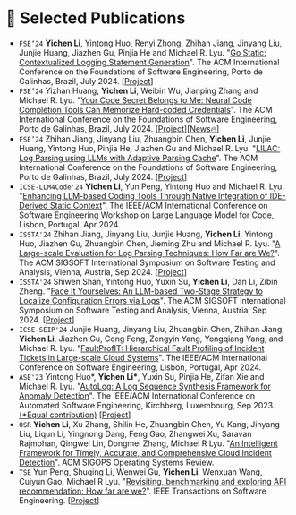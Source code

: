 # 📝 Selected Publications 
- `FSE‘24` **Yichen Li**, Yintong Huo, Renyi Zhong, Zhihan Jiang, Jinyang Liu, Junjie Huang, Jiazhen Gu, Pinjia He and Michael R. Lyu. "[Go Static: Contextualized Logging Statement Generation](http://arxiv.org/abs/2402.12958)". The ACM International Conference on the Foundations of Software Engineering, Porto de Galinhas, Brazil, July 2024. [[Project](https://github.com/YichenLi00/SCLogger)]
- `FSE’24` Yizhan Huang,  **Yichen Li**, Weibin Wu, Jianping Zhang and Michael R. Lyu. "[Your Code Secret Belongs to Me: Neural Code Completion Tools Can Memorize Hard-coded Credentials](https://arxiv.org/pdf/2309.07639)". The ACM International Conference on the Foundations of Software Engineering, Porto de Galinhas, Brazil, July 2024. [[Project](https://github.com/HCR-Repo/HCR)][[News🔥](https://blog.gitguardian.com/yes-github-copilot-can-leak-secrets/)]
- `FSE’24` Zhihan Jiang, Jinyang Liu, Zhuangbin Chen, **Yichen Li**, Junjie Huang, Yintong Huo, Pinjia He, Jiazhen Gu and Michael R. Lyu. "[LILAC: Log Parsing using LLMs with Adaptive Parsing Cache](https://arxiv.org/pdf/2310.01796.pdf)". The ACM International Conference on the Foundations of Software Engineering, Porto de Galinhas, Brazil, July 2024. [[Project](https://github.com/logpai/LILAC)]
- `ICSE-LLM4Code'24` **Yichen Li**, Yun Peng, Yintong Huo and Michael R. Lyu. "[Enhancing LLM-based Coding Tools Through Native Integration of IDE-Derived Static Context](https://arxiv.org/pdf/2402.03630.pdf)". The IEEE/ACM International Conference on Software Engineering Workshop on Large Language Model for Code, Lisbon, Portugal, Apr 2024.
- `ISSTA'24` Zhihan Jiang, Jinyang Liu, Junjie Huang, **Yichen Li**, Yintong Huo, Jiazhen Gu, Zhuangbin Chen, Jieming Zhu and Michael R. Lyu. "[A Large-scale Evaluation for Log Parsing Techniques: How Far are We?](https://arxiv.org/abs/2308.10828)". The ACM SIGSOFT International Symposium on Software Testing and Analysis, Vienna, Austria, Sep 2024. [[Project](https://github.com/logpai/LogPub)]
- `ISSTA'24` Shiwen Shan, Yintong Huo, Yuxin Su, **Yichen Li**, Dan Li, Zibin Zheng. "[Face It Yourselves: An LLM-based Two-Stage Strategy to Localize Configuration Errors via Logs](https://arxiv.org/pdf/2404.00640)". The ACM SIGSOFT International Symposium on Software Testing and Analysis, Vienna, Austria, Sep 2024. [[Project](https://github.com/shanshw/LogConfigLocalizer)]
- `ICSE-SEIP'24` Junjie Huang, Jinyang Liu, Zhuangbin Chen, Zhihan Jiang, **Yichen Li**, Jiazhen Gu, Cong Feng, Zengyin Yang, Yongqiang Yang, and Michael R. Lyu. "[FaultProfIT: Hierarchical Fault Profiling of Incident Tickets in Large-scale Cloud Systems](https://arxiv.org/abs/2402.17583)". The IEEE/ACM International Conference on Software Engineering, Lisbon, Portugal, Apr 2024.
- `ASE'23` Yintong Huo\*, **Yichen Li\***, Yuxin Su, Pinjia He, Zifan Xie and Michael R. Lyu. "[AutoLog: A Log Sequence Synthesis Framework for Anomaly Detection](https://arxiv.org/abs/2308.09324)". The IEEE/ACM International Conference on Automated Software Engineering, Kirchberg, Luxembourg, Sep 2023. <u>(*Equal contribution)</u> [[Project](https://github.com/logpai/AutoLog)]
- `OSR` **Yichen Li**, Xu Zhang, Shilin He, Zhuangbin Chen, Yu Kang, Jinyang Liu, Liqun Li, Yingnong Dang, Feng Gao, Zhangwei Xu, Saravan Rajmohan, Qingwei Lin, Dongmei Zhang, Michael R Lyu. "[An Intelligent Framework for Timely, Accurate, and Comprehensive Cloud Incident Detection](https://zbchern.github.io/papers/sigops22.pdf)". ACM SIGOPS Operating Systems Review.
- `TSE` Yun Peng, Shuqing Li, Wenwei Gu, **Yichen Li**, Wenxuan Wang, Cuiyun Gao, Michael R Lyu. "[Revisiting, benchmarking and exploring API recommendation: How far are we?](https://arxiv.org/pdf/2112.12653.pdf)". IEEE Transactions on Software Engineering. [[Project](https://github.com/JohnnyPeng18/APIBench)]

<!-- ## 🎙 Speech Synthesis 
Meta-path based attentional graph learning model for vulnerability detection

<div class='paper-box'><div class='paper-box-image'><div><div class="badge">NeurIPS 2019</div><img src='images/fs.png' alt="sym" width="100%"></div></div>
<div class='paper-box-text' markdown="1">

[FastSpeech: Fast, Robust and Controllable Text to Speech](https://papers.nips.cc/paper/8580-fastspeech-fast-robust-and-controllable-text-to-speech.pdf) \\
**Yi Ren**, Yangjun Ruan, Xu Tan, Tao Qin, Sheng Zhao, Zhou Zhao, Tie-Yan Liu

[**Project**](https://speechresearch.github.io/fastspeech/) <strong><span class='show_paper_citations' data='4FA6C0AAAAAJ:qjMakFHDy7sC'></span></strong>

- FastSpeech is the first fully parallel end-to-end speech synthesis model.
- **Academic Impact**: This work is included by many famous speech synthesis open-source projects, such as [ESPNet ![](https://img.shields.io/github/stars/espnet/espnet?style=social)](https://github.com/espnet/espnet). Our work are promoted by more than 20 media and forums, such as [机器之心](https://mp.weixin.qq.com/s/UkFadiUBy-Ymn-zhJ95JcQ)、[InfoQ](https://www.infoq.cn/article/tvy7hnin8bjvlm6g0myu).
- **Industry Impact**: FastSpeech has been deployed in [Microsoft Azure TTS service](https://techcommunity.microsoft.com/t5/azure-ai/neural-text-to-speech-extends-support-to-15-more-languages-with/ba-p/1505911) and supports 49 more languages with state-of-the-art AI quality. It was also shown as a text-to-speech system acceleration example in [NVIDIA GTC2020](https://resources.nvidia.com/events/GTC2020s21420).
</div>
</div>


<div class='paper-box'><div class='paper-box-image'><div><div class="badge">ICLR 2021</div><img src='images/fs2.png' alt="sym" width="100%"></div></div>
<div class='paper-box-text' markdown="1">

[FastSpeech 2: Fast and High-Quality End-to-End Text to Speech](https://arxiv.org/abs/2006.04558) \\
**Yi Ren**, Chenxu Hu, Xu Tan, Tao Qin, Sheng Zhao, Zhou Zhao, Tie-Yan Liu

[**Project**](https://speechresearch.github.io/fastspeech2/) <strong><span class='show_paper_citations' data='4FA6C0AAAAAJ:LkGwnXOMwfcC'></span></strong>
  - This work is included by many famous speech synthesis open-source projects, such as [PaddlePaddle/Parakeet ![](https://img.shields.io/github/stars/PaddlePaddle/PaddleSpeech?style=social)](https://github.com/PaddlePaddle/PaddleSpeech), [ESPNet ![](https://img.shields.io/github/stars/espnet/espnet?style=social)](https://github.com/espnet/espnet) and [fairseq ![](https://img.shields.io/github/stars/pytorch/fairseq?style=social)](https://github.com/pytorch/fairseq).
</div>
</div>

<div class='paper-box'><div class='paper-box-image'><div><div class="badge">AAAI 2022</div><img src='images/diffsinger.png' alt="sym" width="100%"></div></div>
<div class='paper-box-text' markdown="1">

[DiffSinger: Singing Voice Synthesis via Shallow Diffusion Mechanism](https://arxiv.org/abs/2105.02446) \\
Jinglin Liu, Chengxi Li, **Yi Ren**, Feiyang Chen, Zhou Zhao

- Many [video demos](https://www.bilibili.com/video/BV1be411N7JA) created by the [DiffSinger community](https://github.com/openvpi) are released.
- DiffSinger was introduced in [a very popular video](https://www.bilibili.com/video/BV1uM411t7ZJ) (1600k+ views) on Bilibili!

- [**Project**](https://diffsinger.github.io/) \| [![](https://img.shields.io/github/stars/NATSpeech/NATSpeech?style=social&label=DiffSpeech Stars)](https://github.com/NATSpeech/NATSpeech) \| [![](https://img.shields.io/github/stars/MoonInTheRiver/DiffSinger?style=social&label=DiffSinger Stars)](https://github.com/MoonInTheRiver/DiffSinger) \| [![Hugging Face](https://img.shields.io/badge/%F0%9F%A4%97%20Hugging%20Face-blue?label=Demo)](https://huggingface.co/spaces/NATSpeech/DiffSpeech)
</div>
</div>


<div class='paper-box'><div class='paper-box-image'><div><div class="badge">NeurIPS 2021</div><img src='images/portaspeech.png' alt="sym" width="100%"></div></div>
<div class='paper-box-text' markdown="1">

[PortaSpeech: Portable and High-Quality Generative Text-to-Speech](https://arxiv.org/abs/2109.15166) \\
**Yi Ren**, Jinglin Liu, Zhou Zhao

[**Project**](https://portaspeech.github.io/) \| [![](https://img.shields.io/github/stars/NATSpeech/NATSpeech?style=social&label=Code+Stars)](https://github.com/NATSpeech/NATSpeech) \| [![Hugging Face](https://img.shields.io/badge/%F0%9F%A4%97%20Hugging%20Face-blue?label=Demo)](https://huggingface.co/spaces/NATSpeech/PortaSpeech)
</div>
</div>

- ``ICML 2023`` [Make-An-Audio: Text-To-Audio Generation with Prompt-Enhanced Diffusion Models](https://text-to-audio.github.io/paper.pdf), Rongjie Huang, Jiawei Huang, Dongchao Yang, **Yi Ren**, Luping liu, Mingze Li, Zhenhui Ye, Jinglin Liu, Xiang Yin, Zhou Zhao
- ``ACL 2023`` [CLAPSpeech: Learning Prosody from Text Context with Contrastive Language-Audio Pre-Training](), Zhenhui Ye, Rongjie Huang, Yi Ren, Ziyue Jiang, Jinglin Liu, Jinzheng He, Xiang Yin and Zhou Zhao
- ``ACL 2023`` [FluentSpeech: Stutter-Oriented Automatic Speech Editing with Context-Aware Diffusion Models](), Ziyue Jiang, Qian Yang, Jialong Zuo, Zhenhui Ye, Rongjie Huang, **Yi Ren** and Zhou Zhao
- ``ACL 2023`` [Revisiting and Incorporating GAN and Diffusion Models in High-Fidelity Speech Synthesis](), Rongjie Huang, **Yi Ren**, Ziyue Jiang, Chenye Cui, Jinglin Liu and Zhou Zhao
- ``ACL 2023`` [Improving Prosody with Masked Autoencoder and Conditional Diffusion Model For Expressive Text-to-Speech](), Rongjie Huang, Chunlei Zhang, **Yi Ren**, Zhou Zhao and Dong Yu
- `ICLR 2023` [Bag of Tricks for Unsupervised Text-to-Speech](https://openreview.net/forum?id=SbR9mpTuBn), **Yi Ren**, Chen Zhang, Shuicheng Yan
- `NeurIPS 2022` [Dict-TTS: Learning to Pronounce with Prior Dictionary Knowledge for Text-to-Speech](), Ziyue Jiang, Zhe Su, Zhou Zhao, Qian Yang, **Yi Ren**, Jinglin Liu, Zhenhui Ye [![](https://img.shields.io/github/stars/Zain-Jiang/Dict-TTS?style=social&label=Code+Stars)](https://github.com/Zain-Jiang/Dict-TTS)
- `NeurIPS 2022` [GenerSpeech: Towards Style Transfer for Generalizable Out-Of-Domain Text-to-Speech](), Rongjie Huang, **Yi Ren**, Jinglin Liu, Chenye Cui, Zhou Zhao
- `NeurIPS 2022` [M4Singer: a Multi-Style, Multi-Singer and Musical Score Provided Mandarin Singing Corpus](), Lichao Zhang, Ruiqi Li, Shoutong Wang, Liqun Deng, Jinglin Liu, **Yi Ren**, Jinzheng He, Rongjie Huang, Jieming Zhu, Xiao Chen, Zhou Zhao, *(Datasets and Benchmarks Track)* [![](https://img.shields.io/github/stars/M4Singer/M4Singer?style=social&label=Dataset+Stars)](https://github.com/M4Singer/M4Singer)
- ``ACM-MM 2022`` [ProDiff: Progressive Fast Diffusion Model for High-Quality Text-to-Speech](), Rongjie Huang, Zhou Zhao, Huadai Liu, Jinglin Liu, Chenye Cui, **Yi Ren**, [![](https://img.shields.io/github/stars/Rongjiehuang/ProDiff?style=social&label=Code+Stars)](https://github.com/Rongjiehuang/ProDiff)
- ``ACM-MM 2022`` [SingGAN: Generative Adversarial Network For High-Fidelity Singing Voice Generation](https://arxiv.org/abs/2110.07468), Rongjie Huang, Chenye Cui, Chen Feiayng, **Yi Ren**, Jinglin Liu, Zhou Zhao, Baoxing Huai, Zhefeng Wang
- ``IJCAI 2022`` [SyntaSpeech: Syntax-Aware Generative Adversarial Text-to-Speech](), Zhenhui Ye, Zhou Zhao, **Yi Ren**, Fei Wu, [![](https://img.shields.io/github/stars/yerfor/SyntaSpeech?style=social&label=Code+Stars)](https://github.com/yerfor/SyntaSpeech)
- ``IJCAI 2022`` <span style="color:red">(Oral)</span> [EditSinger: Zero-Shot Text-Based Singing Voice Editing System with Diverse Prosody Modeling](), Lichao Zhang, Zhou Zhao, **Yi Ren**, Liqun Deng, 
- ``IJCAI 2022`` [FastDiff: A Fast Conditional Diffusion Model for High-Quality Speech Synthesis](), Rongjie Huang, Max W. Y. Lam, Jun Wang, Dan Su, Dong Yu, **Yi Ren**, Zhou Zhao,  <span style="color:red">(Oral)</span>, [![](https://img.shields.io/github/stars/Rongjiehuang/FastDiff?style=social&label=Code+Stars)](https://github.com/Rongjiehuang/FastDiff)
- ``NAACL 2022`` [A Study of Syntactic Multi-Modality in Non-Autoregressive Machine Translation](), Kexun Zhang, Rui Wang, Xu Tan, Junliang Guo, **Yi Ren**, Tao Qin, Tie-Yan Liu
- ``ACL 2022`` [Revisiting Over-Smoothness in Text to Speech](https://arxiv.org/abs/2202.13066), **Yi Ren**, Xu Tan, Tao Qin, Zhou Zhao, Tie-Yan Liu
- ``ACL 2022`` [Learning the Beauty in Songs: Neural Singing Voice Beautifier](https://arxiv.org/abs/2202.13277), Jinglin Liu, Chengxi Li, **Yi Ren**, Zhiying Zhu, Zhou Zhao \| [![](https://img.shields.io/github/stars/MoonInTheRiver/NeuralSVB?style=social&label=Code+Stars)](https://github.com/MoonInTheRiver/NeuralSVB)
- ``ICASSP 2022`` [ProsoSpeech: Enhancing Prosody With Quantized Vector Pre-training in Text-to-Speech](https://prosospeech.github.io/), **Yi Ren**, Ming Lei, Zhiying Huang,  Shiliang Zhang, Qian Chen, Zhijie Yan, Zhou Zhao
- ``INTERSPEECH 2021`` [EMOVIE: A Mandarin Emotion Speech Dataset with a Simple Emotional Text-to-Speech Model](https://arxiv.org/abs/2106.09317), Chenye Cui, **Yi Ren**, Jinglin Liu, Feiyang Chen, Rongjie Huang, Ming Lei and Zhou Zhao
- ``INTERSPEECH 2021`` <span style="color:red">(best student paper award candidate)</span> [WSRGlow: A Glow-based Waveform Generative Model for Audio Super-Resolution](https://arxiv.org/abs/2106.08507), Kexun Zhang, **Yi Ren**, Changliang Xu and Zhou Zhao
- ``ICASSP 2021`` [Denoising Text to Speech with Frame-Level Noise Modeling](https://arxiv.org/abs/2012.09547), Chen Zhang, **Yi Ren**, Xu Tan, Jinglin Liu, Kejun Zhang, Tao Qin, Sheng Zhao, Tie-Yan Liu \| [**Project**](https://speechresearch.github.io/denoispeech/)
- ``ACM-MM 2021`` [Multi-Singer: Fast Multi-Singer Singing Voice Vocoder With A Large-Scale Corpus](https://arxiv.org/pdf/2112.10358), Rongjie Huang, Feiyang Chen, **Yi Ren**, Jinglin Liu, Chenye Cui, Zhou Zhao <span style="color:red">(Oral)</span>
- ``IJCAI 2021`` [FedSpeech: Federated Text-to-Speech with Continual Learning](https://www.ijcai.org/proceedings/2021/527), Ziyue Jiang, **Yi Ren**, Ming Lei and Zhou Zhao
- ``KDD 2020`` [DeepSinger: Singing Voice Synthesis with Data Mined From the Web](https://dl.acm.org/doi/abs/10.1145/3394486.3403249), **Yi Ren**, Xu Tan, Tao Qin, Jian Luan, Zhou Zhao, Tie-Yan Liu \| [**Project**](https://speechresearch.github.io/deepsinger/)
- ``KDD 2020`` [LRSpeech: Extremely Low-Resource Speech Synthesis and Recognition](https://dl.acm.org/doi/abs/10.1145/3394486.3403331), Jin Xu, Xu Tan, **Yi Ren**, Tao Qin, Jian Li, Sheng Zhao, Tie-Yan Liu \| [**Project**](https://speechresearch.github.io/lrspeech/)
- ``INTERSPEECH 2020`` [MultiSpeech: Multi-Speaker Text to Speech with Transformer](https://www.isca-speech.org/archive/Interspeech_2020/pdfs/3139.pdf), Mingjian Chen, Xu Tan, **Yi Ren**, Jin Xu, Hao Sun, Sheng Zhao, Tao Qin \| [**Project**](https://speechresearch.github.io/multispeech/)
- ``ICML 2019`` <span style="color:red">(Oral)</span> [Almost Unsupervised Text to Speech and Automatic Speech Recognition](https://pdfs.semanticscholar.org/9075/a3e6271e5ef4953491488d1776527e632408.pdf), **Yi Ren**, Xu Tan, Tao Qin, Sheng Zhao, Zhou Zhao, Tie-Yan Liu  \| [**Project**](https://speechresearch.github.io/unsuper/) 

## 👄 Talkingface Generation
- `ICLR 2023` [GeneFace: Generalized and High-Fidelity Audio-Driven 3D Talking Face Synthesis](https://openreview.net/forum?id=YfwMIDhPccD), Zhenhui Ye, Ziyue Jiang, **Yi Ren**, Jinglin Liu, Jinzheng He, Zhou Zhao
- ``AAAI 2022`` [Parallel and High-Fidelity Text-to-Lip Generation](https://arxiv.org/abs/2107.06831), Jinglin Liu, Zhiying Zhu, **Yi Ren**, Wencan Huang, Baoxing Huai, Nicholas Yuan, Zhou Zhao \| [![](https://img.shields.io/github/stars/Dianezzy/ParaLip?style=social&label=ParaLip Stars)](https://github.com/Dianezzy/ParaLip)
- ``AAAI 2022`` [Flow-based Unconstrained Lip to Speech Generation](https://ojs.aaai.org/index.php/AAAI/article/view/19966), Jinzheng He, Zhou Zhao, **Yi Ren**, Jinglin Liu, Baoxing Huai, Nicholas Yuan
- ``ACM-MM 2020`` [FastLR: Non-Autoregressive Lipreading Model with Integrate-and-Fire](https://dl.acm.org/doi/10.1145/3394171.3413740), Jinglin Liu, **Yi Ren**, Zhou Zhao, Chen Zhang, Baoxing Huai, Jing Yuan

## 📚 Machine Translation 
- ``ACL 2023`` [AV-TranSpeech: Audio-Visual Robust Speech-to-Speech Translation](), Rongjie Huang, Huadai Liu, Xize Cheng, **Yi Ren**, Linjun Li, Zhenhui Ye, Jinzheng He, Lichao Zhang, Jinglin Liu, Xiang Yin and Zhou Zhao
- `ICLR 2023` [TranSpeech: Speech-to-Speech Translation With Bilateral Perturbation](https://openreview.net/forum?id=UVAmFAtC5ye), Rongjie Huang, Jinglin Liu, Huadai Liu, **Yi Ren**, Lichao Zhang, Jinzheng He, Zhou Zhao
- ``AAAI 2021`` [UWSpeech: Speech to Speech Translation for Unwritten Languages](https://arxiv.org/abs/2006.07926), Chen Zhang, Xu Tan, **Yi Ren**, Tao Qin, Kejun Zhang, Tie-Yan Liu \| [**Project**](https://speechresearch.github.io/uwspeech/)
- ``IJCAI 2020`` [Task-Level Curriculum Learning for Non-Autoregressive Neural Machine Translation](https://www.ijcai.org/Proceedings/2020/0534.pdf), Jinglin Liu, **Yi Ren**, Xu Tan, Chen Zhang, Tao Qin, Zhou Zhao and Tie-Yan Liu
- ``ACL 2020`` [SimulSpeech: End-to-End Simultaneous Speech to Text Translation](https://www.aclweb.org/anthology/2020.acl-main.350), **Yi Ren**, Jinglin Liu, Xu Tan, Chen Zhang, Qin Tao, Zhou Zhao, Tie-Yan Liu
- ``ACL 2020`` [A Study of Non-autoregressive Model for Sequence Generation](https://arxiv.org/abs/2004.10454), **Yi Ren**, Jinglin Liu, Xu Tan, Zhou Zhao, Sheng Zhao, Tie-Yan Liu
- ``ICLR 2019`` [Multilingual Neural Machine Translation with Knowledge Distillation](https://openreview.net/forum?id=S1gUsoR9YX), Xu Tan, **Yi Ren**, Di He, Tao Qin, Zhou Zhao, Tie-Yan Liu


## 🎼 Music Generation 
- ``AAAI 2021`` [SongMASS: Automatic Song Writing with Pre-training and Alignment Constraint](https://arxiv.org/abs/2012.05168), Zhonghao Sheng, Kaitao Song, Xu Tan, **Yi Ren**, Wei Ye, Shikun Zhang, Tao Qin
- ``ACM-MM 2020`` <span style="color:red">(Oral)</span> [PopMAG: Pop Music Accompaniment Generation](https://dl.acm.org/doi/10.1145/3394171.3413721), **Yi Ren**, Jinzheng He, Xu Tan, Tao Qin, Zhou Zhao, Tie-Yan Liu \| [**Project**](https://speechresearch.github.io/popmag/)

## 🧑‍🎨 Generative Model
- ``ICLR 2022`` [Pseudo Numerical Methods for Diffusion Models on Manifolds](https://openreview.net/forum?id=PlKWVd2yBkY), Luping Liu, **Yi Ren**, Zhijie Lin, Zhou Zhao \| [![](https://img.shields.io/github/stars/luping-liu/PNDM?style=social&label=Code+Stars)](https://github.com/luping-liu/PNDM) \| [![PWC](https://img.shields.io/endpoint.svg?url=https://paperswithcode.com/badge/pseudo-numerical-methods-for-diffusion-models-1/image-generation-on-celeba-64x64)](https://paperswithcode.com/sota/image-generation-on-celeba-64x64?p=pseudo-numerical-methods-for-diffusion-models-1)

## Others
- ``ACM-MM 2022`` [Video-Guided Curriculum Learning for Spoken Video Grounding](), Yan Xia, Zhou Zhao, Shangwei Ye, Yang Zhao, Haoyuan Li, **Yi Ren** -->
